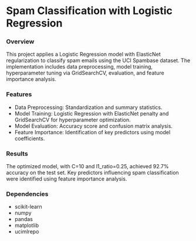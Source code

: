 # Spam Classification with Logistic Regression

### Overview
This project applies a Logistic Regression model with ElasticNet regularization to classify spam emails using the UCI Spambase dataset. The implementation includes data preprocessing, model training, hyperparameter tuning via GridSearchCV, evaluation, and feature importance analysis.

### Features
- Data Preprocessing: Standardization and summary statistics.
- Model Training: Logistic Regression with ElasticNet penalty and GridSearchCV for hyperparameter optimization.
- Model Evaluation: Accuracy score and confusion matrix analysis.
- Feature Importance: Identification of key predictors using model coefficients.

### Results
The optimized model, with C=10 and l1_ratio=0.25, achieved 92.7% accuracy on the test set. Key predictors influencing spam classification were identified using feature importance analysis.

### Dependencies
- scikit-learn
- numpy
- pandas
- matplotlib
- ucimlrepo

